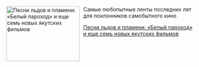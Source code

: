 <!--2025-06-17 16:15:52-->
<div class="yb">
  <div class="rss kino_teatr"><a href="https://www.kino-teatr.ru/blog/y2025/6-17/2094/" title="Песни льдов и пламени: «Белый пароход» и еще семь новых якутских фильмов"><img src="https://www.kino-teatr.ru/blog/4/9/2094/poster.jpg" width="196" height="147" align="left" hspace="5" style="margin: 0px 10px 0px 5px" alt="Песни льдов и пламени: «Белый пароход» и еще семь новых якутских фильмов"/></a>Самые любопытные ленты последних лет для поклонников самобытного кино <p class="titl"><a href="https://www.kino-teatr.ru/blog/y2025/6-17/2094/">Песни льдов и пламени: «Белый пароход» и еще семь новых якутских фильмов</a></p></div>
</div>
